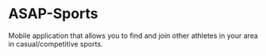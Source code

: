# ASAP-Sports
Mobile application that allows you to find and join other athletes in your area in casual/competitive sports.
